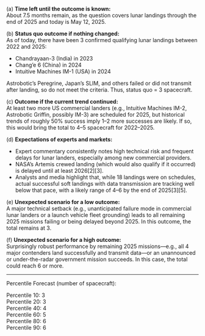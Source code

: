 (a) **Time left until the outcome is known:**  
About 7.5 months remain, as the question covers lunar landings through the end of 2025 and today is May 12, 2025.

(b) **Status quo outcome if nothing changed:**  
As of today, there have been 3 confirmed qualifying lunar landings between 2022 and 2025:
- Chandrayaan-3 (India) in 2023
- Chang’e 6 (China) in 2024
- Intuitive Machines IM-1 (USA) in 2024

Astrobotic’s Peregrine, Japan’s SLIM, and others failed or did not transmit after landing, so do not meet the criteria. Thus, status quo = 3 spacecraft.

(c) **Outcome if the current trend continued:**  
At least two more US commercial landers (e.g., Intuitive Machines IM-2, Astrobotic Griffin, possibly IM-3) are scheduled for 2025, but historical trends of roughly 50% success imply 1–2 more successes are likely. If so, this would bring the total to 4–5 spacecraft for 2022–2025.

(d) **Expectations of experts and markets:**  
- Expert commentary consistently notes high technical risk and frequent delays for lunar landers, especially among new commercial providers.
- NASA’s Artemis crewed landing (which would also qualify if it occurred) is delayed until at least 2026[2][3].
- Analysts and media highlight that, while 18 landings were on schedules, actual successful soft landings with data transmission are tracking well below that pace, with a likely range of 4–6 by the end of 2025[3][5].

(e) **Unexpected scenario for a low outcome:**  
A major technical setback (e.g., unanticipated failure mode in commercial lunar landers or a launch vehicle fleet grounding) leads to all remaining 2025 missions failing or being delayed beyond 2025. In this outcome, the total remains at 3.

(f) **Unexpected scenario for a high outcome:**  
Surprisingly robust performance by remaining 2025 missions—e.g., all 4 major contenders land successfully and transmit data—or an unannounced or under-the-radar government mission succeeds. In this case, the total could reach 6 or more.

---

Percentile Forecast (number of spacecraft):

Percentile 10: 3  
Percentile 20: 3  
Percentile 40: 4  
Percentile 60: 5  
Percentile 80: 6  
Percentile 90: 6  
